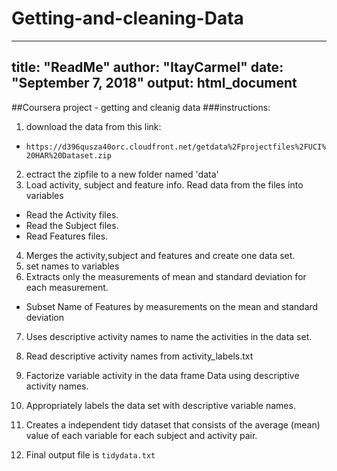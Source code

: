 # Getting-and-cleaning-Data
---
title: "ReadMe"
author: "ItayCarmel"
date: "September 7, 2018"
output: html_document
---
##Coursera project - getting and cleanig data
###instructions:
1. download the data from this link:
* ` https://d396qusza40orc.cloudfront.net/getdata%2Fprojectfiles%2FUCI%20HAR%20Dataset.zip `
2. ectract the zipfile to a new folder named 'data'
3. Load activity, subject and feature info. Read data from the files into variables
- Read the Activity files.
- Read the Subject files.
- Read Features files.
4. Merges the activity,subject and features and create one data set.
5. set names to variables
6. Extracts only the measurements of mean and standard deviation for each measurement.
- Subset Name of Features by measurements on the mean and standard deviation
7. Uses descriptive activity names to name the activities in the data set.
8. Read descriptive activity names from activity_labels.txt
9. Factorize variable activity in the data frame Data using descriptive activity names.
10. Appropriately labels the data set with descriptive variable names.

11. Creates a independent tidy dataset that consists of the average (mean) value of each variable for each subject and activity pair.

12. Final output file is `tidydata.txt`



